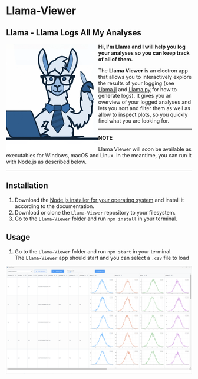 # Llama-Viewer

## Llama - Llama Logs All My Analyses


<img src="assets/icons/llama.png" width="250" align="left"/>


**Hi, I'm Llama and I will help you log your analyses so you can keep track of all of them.**

The **Llama Viewer** is an electron app that allows you to interactively explore the results of your logging (see [Llama.jl](https://github.com/Cornelius-G/Llama.jl) and [Llama.py](https://github.com/Cornelius-G/Llama.py) for how to generate logs). 
It gives you an overview of your logged analyses and lets you sort and filter them as well as allow to inspect plots, so you quickly find what you are looking for.

---
**NOTE**

Llama Viewer will soon be available as executables for Windows, macOS and Linux. 
In the meantime, you can run it with Node.js as described below.

---



## Installation

1) Download the [Node.js installer for your operating system](https://nodejs.org/en/download/) and install it according to the documentation.
2) Download or clone the `Llama-Viewer` repository to your filesystem.
3) Go to the `Llama-Viewer` folder and run `npm install` in your terminal.

## Usage
1) Go to the `Llama-Viewer` folder and run `npm start` in your terminal.  
The `Llama-Viewer` app should start and you can select a `.csv` file to load


<img src="docs/images/llama-viewer.png" width="1900" align="center"/>
